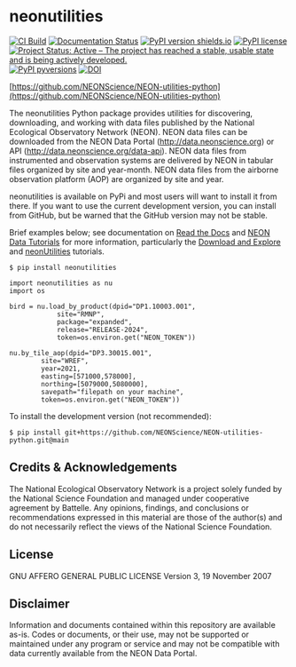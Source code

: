neonutilities
===============

[![CI Build](https://img.shields.io/github/actions/workflow/status/NEONScience/NEON-utilities-python)](https://github.com/NEONScience/NEON-utilities-python/actions?query=branch%3Amain)
[![Documentation Status](https://readthedocs.org/projects/neon-utilities-python/badge/?version=latest)](https://neon-utilities-python.readthedocs.io/en/latest/?badge=latest)
[![PyPI version shields.io](https://img.shields.io/pypi/v/neonutilities.svg)](https://pypi.org/project/neonutilities/)
[![PyPI license](https://img.shields.io/github/license/NEONScience/NEON-utilities-python)](https://github.com/NEONScience/NEON-utilities-python/blob/main/LICENSE)
[![Project Status: Active – The project has reached a stable, usable state and is being actively developed.](https://img.shields.io/badge/repo%20status-Active-Green)](https://www.repostatus.org/#active)
[![PyPI pyversions](https://img.shields.io/pypi/pyversions/neonutilities.svg)](https://pypi.python.org/pypi/neonutilities/)
[![DOI]()]()

[https://github.com/NEONScience/NEON-utilities-python](https://github.com/NEONScience/NEON-utilities-python)

The neonutilities Python package provides utilities for discovering, downloading, and working with data files published by the National Ecological Observatory Network (NEON). NEON data files can be downloaded from the NEON Data Portal (http://data.neonscience.org) or API (http://data.neonscience.org/data-api). NEON data files from instrumented and observation systems are delivered by NEON in tabular files organized by site and year-month. NEON data files from the airborne observation platform (AOP) are organized by site and year.

neonutilities is available on PyPi and most users will want to install it from there. If you want to use the current development version, you can install from GitHub, but be warned that the GitHub version may not be stable.

Brief examples below; see documentation on [Read the Docs](https://neon-utilities-python.readthedocs.io/en/latest/) and [NEON Data Tutorials](https://www.neonscience.org/resources/learning-hub/tutorials) for more information, particularly the [Download and Explore](https://www.neonscience.org/resources/learning-hub/tutorials/download-explore-neon-data) and [neonUtilities](https://www.neonscience.org/resources/learning-hub/tutorials/neondatastackr) tutorials.

```
$ pip install neonutilities
```

```
import neonutilities as nu
import os

bird = nu.load_by_product(dpid="DP1.10003.001",
			site="RMNP",
			package="expanded",
			release="RELEASE-2024",
			token=os.environ.get("NEON_TOKEN"))

nu.by_tile_aop(dpid="DP3.30015.001",
		site="WREF",
		year=2021,
		easting=[571000,578000],
		northing=[5079000,5080000],
		savepath="filepath on your machine",
		token=os.environ.get("NEON_TOKEN"))

```

To install the development version (not recommended):

```
$ pip install git+https://github.com/NEONScience/NEON-utilities-python.git@main
```

Credits & Acknowledgements
---

The National Ecological Observatory Network is a project solely funded by the National Science Foundation and managed under cooperative agreement by Battelle. Any opinions, findings, and conclusions or recommendations expressed in this material are those of the author(s) and do not necessarily reflect the views of the National Science Foundation.


License
---

GNU AFFERO GENERAL PUBLIC LICENSE Version 3, 19 November 2007

Disclaimer
---

Information and documents contained within this repository are available as-is. Codes or documents, or their use, may not be supported or maintained under any program or service and may not be compatible with data currently available from the NEON Data Portal.
